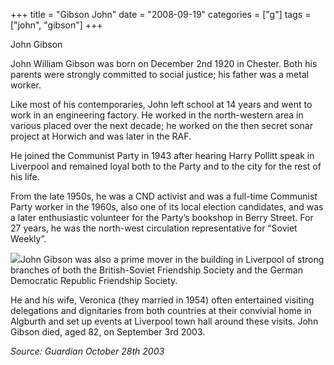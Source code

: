 +++
title = "Gibson John"
date = "2008-09-19"
categories = ["g"]
tags = ["john", "gibson"]
+++

John Gibson

John William Gibson was born on December 2nd 1920 in Chester. Both his parents were strongly committed to social justice; his father was a metal worker.

Like most of his contemporaries, John left school at 14 years and went to work in an engineering factory. He worked in the north-western area in various placed over the next decade; he worked on the then secret sonar project at Horwich and was later in the RAF.

He joined the Communist Party in 1943 after hearing Harry Pollitt speak in Liverpool and remained loyal both to the Party and to the city for the rest of his life.

From the late 1950s, he was a CND activist and was a full-time Communist Party worker in the 1960s, also one of its local election candidates, and was a later enthusiastic volunteer for the Party’s bookshop in Berry Street. For 27 years, he was the north-west circulation representative for “Soviet Weekly”.

![](http://79.170.40.183/grahamstevenson.me.uk/images/stories/gibson%20john.jpg)John Gibson was also a prime mover in the building in Liverpool of strong branches of both the British-Soviet Friendship Society and the German Democratic Republic Friendship Society. 

He and his wife, Veronica (they married in 1954) often entertained visiting delegations and dignitaries from both countries at their convivial home in Algburth and set up events at Liverpool town hall around these visits. John Gibson died, aged 82, on September 3rd 2003.

_Source: Guardian_ _October 28th 2003_
